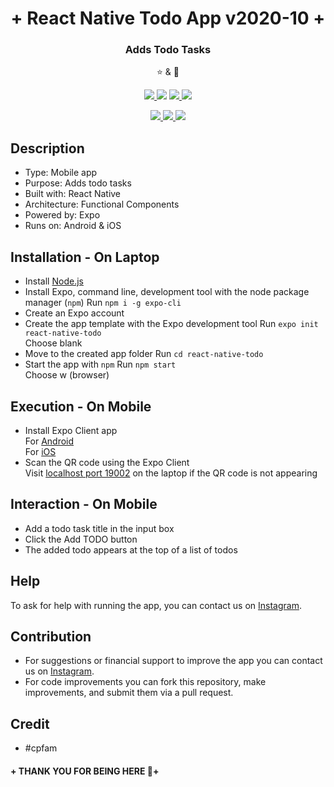 <h1 align="center">+ React Native Todo App v2020-10 +</h1>
<p align="center">
  <h3 align='center'>Adds Todo Tasks</h3>
</p>
  <p align="center">⭐️ & 🔱</p>
  <p align="center">
    <a href="https://github.com/lxndroc">
      <img src="https://img.shields.io/badge/Coded%20By-@lxndroc-yellow" />
    </a>
    <img src="https://img.shields.io/badge/Version-2020--10-yellow" />
    <a href="https://creativecommons.org/licenses/by-nc-sa/4.0/">
      <img src="https://img.shields.io/badge/Licence-CC%20BY--NC--SA%204.0-yellow" />
    </a>
    <a href="https://instagram.com/aoctut/">
      <img src="https://img.shields.io/badge/Contact-@aoctut-yellow" />
    </a>
  </p>
  <p align="center">
    <a href="https://reactnative.dev/">
      <img src="https://img.shields.io/badge/Built%20with-React Native-yellow" />
    </a>
    <a href="https://expo.io/">
      <img src="https://img.shields.io/badge/Powered%20by-Expo-yellow" />
    </a>
    <img src="https://img.shields.io/badge/Runs%20on-Android & iOS-yellow" />
  </p>

## Description
* Type: Mobile app<br>
* Purpose: Adds todo tasks<br>
* Built with: React Native<br>
* Architecture: Functional Components<br>
* Powered by: Expo<br>
* Runs on: Android & iOS
## Installation - On Laptop
* Install [Node.js](https://nodejs.org/en/)</a><br>
* Install Expo, command line, development tool with the node package manager (`npm`)
  Run `npm i -g expo-cli`<br>
* Create an Expo account<br>
* Create the app template with the Expo development tool
  Run `expo init react-native-todo`<br>
  Choose blank<br>
* Move to the created app folder
  Run `cd react-native-todo`<br>
* Start the app with `npm`
  Run `npm start`<br>
  Choose w (browser)
## Execution - On Mobile
* Install Expo Client app<br>
 For [Android](https://play.google.com/store/apps/details?id=host.exp.exponent)<br>
 For [iOS](https://apps.apple.com/us/app/expo-client/id982107779)</a><br>
* Scan the QR code using the Expo Client<br>
 Visit [localhost port 19002](http://localhost:19002) on the laptop if the QR code is not appearing
## Interaction - On Mobile
* Add a todo task title in the input box
* Click the Add TODO button
* The added todo appears at the top of a list of todos
## Help
To ask for help with running the app, you can contact us on [Instagram](https://instagram.com/aoctut/).
## Contribution
* For suggestions or financial support to improve the app you can contact us on [Instagram](https://instagram.com/aoctut/).
* For code improvements you can fork this repository, make improvements, and submit them via a pull request.
## Credit
* #cpfam
#### + THANK YOU FOR BEING HERE 🙏+
